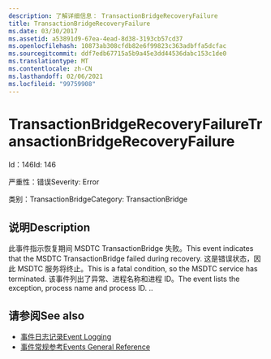 ```yaml
---
description: 了解详细信息： TransactionBridgeRecoveryFailure
title: TransactionBridgeRecoveryFailure
ms.date: 03/30/2017
ms.assetid: a53891d9-67ea-4ead-8d38-3193cb57cd37
ms.openlocfilehash: 10873ab308cfdb82e6f99823c363adbffa5dcfac
ms.sourcegitcommit: ddf7edb67715a5b9a45e3dd44536dabc153c1de0
ms.translationtype: MT
ms.contentlocale: zh-CN
ms.lasthandoff: 02/06/2021
ms.locfileid: "99759908"
---
```

# <a name="transactionbridgerecoveryfailure"></a><span data-ttu-id="ad9da-103">TransactionBridgeRecoveryFailure</span><span class="sxs-lookup"><span data-stu-id="ad9da-103">TransactionBridgeRecoveryFailure</span></span>

<span data-ttu-id="ad9da-104">Id：146</span><span class="sxs-lookup"><span data-stu-id="ad9da-104">Id: 146</span></span>  
  
 <span data-ttu-id="ad9da-105">严重性：错误</span><span class="sxs-lookup"><span data-stu-id="ad9da-105">Severity: Error</span></span>  
  
 <span data-ttu-id="ad9da-106">类别：TransactionBridge</span><span class="sxs-lookup"><span data-stu-id="ad9da-106">Category: TransactionBridge</span></span>  
  
## <a name="description"></a><span data-ttu-id="ad9da-107">说明</span><span class="sxs-lookup"><span data-stu-id="ad9da-107">Description</span></span>  

 <span data-ttu-id="ad9da-108">此事件指示恢复期间 MSDTC TransactionBridge 失败。</span><span class="sxs-lookup"><span data-stu-id="ad9da-108">This event indicates that the MSDTC TransactionBridge failed during recovery.</span></span> <span data-ttu-id="ad9da-109">这是错误状态，因此 MSDTC 服务将终止。</span><span class="sxs-lookup"><span data-stu-id="ad9da-109">This is a fatal condition, so the MSDTC service has terminated.</span></span> <span data-ttu-id="ad9da-110">该事件列出了异常、进程名称和进程 ID。</span><span class="sxs-lookup"><span data-stu-id="ad9da-110">The event lists the exception, process name and process ID.</span></span> <span data-ttu-id="ad9da-111">.</span><span class="sxs-lookup"><span data-stu-id="ad9da-111">.</span></span>  
  
## <a name="see-also"></a><span data-ttu-id="ad9da-112">请参阅</span><span class="sxs-lookup"><span data-stu-id="ad9da-112">See also</span></span>

- [<span data-ttu-id="ad9da-113">事件日志记录</span><span class="sxs-lookup"><span data-stu-id="ad9da-113">Event Logging</span></span>](index.md)
- [<span data-ttu-id="ad9da-114">事件常规参考</span><span class="sxs-lookup"><span data-stu-id="ad9da-114">Events General Reference</span></span>](events-general-reference.md)
